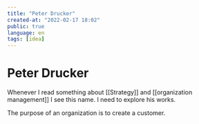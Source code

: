 ```yaml
---
title: "Peter Drucker"
created-at: "2022-02-17 18:02"
public: true
language: en
tags: [idea]
---
```


# Peter Drucker

Whenever I read something about [[Strategy]] and [[organization management]] I see this name. I need to explore his works.

The purpose of an organization is to create a customer.
